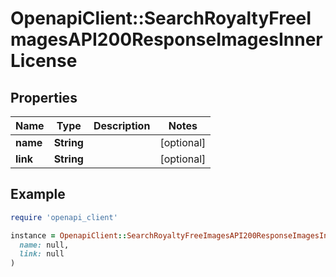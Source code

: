 # OpenapiClient::SearchRoyaltyFreeImagesAPI200ResponseImagesInnerLicense

## Properties

| Name | Type | Description | Notes |
| ---- | ---- | ----------- | ----- |
| **name** | **String** |  | [optional] |
| **link** | **String** |  | [optional] |

## Example

```ruby
require 'openapi_client'

instance = OpenapiClient::SearchRoyaltyFreeImagesAPI200ResponseImagesInnerLicense.new(
  name: null,
  link: null
)
```

